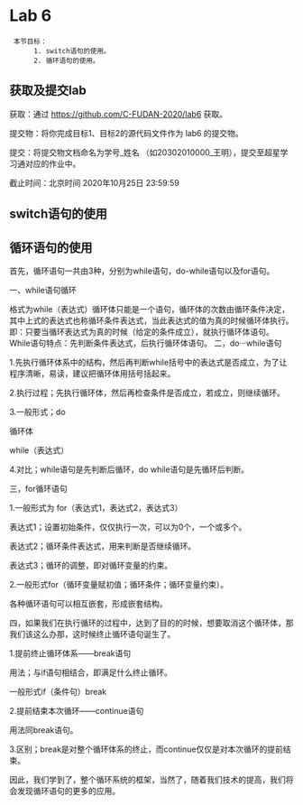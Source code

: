 Lab 6
=====

     本节目标：
          1. switch语句的使用。
          2. 循环语句的使用。
          
获取及提交lab
-------
获取：通过 https://github.com/C-FUDAN-2020/lab6 获取。

提交物：将你完成目标1、目标2的源代码文件作为 lab6 的提交物。

提交：将提交物文档命名为学号_姓名 （如20302010000_王明），提交至超星学习通对应的作业中。

截止时间：北京时间 2020年10月25日 23:59:59

switch语句的使用
-------

循环语句的使用
-------
首先，循环语句一共由3种，分别为while语句，do-while语句以及for语句。

一、while语句循环

格式为while（表达式）循环体只能是一个语句，循环体的次数由循环条件决定，其中上式的表达式也称循环条件表达式，当此表达式的值为真的时候循环体执行。
即：只要当循环表达式为真的时候（给定的条件成立），就执行循环体语句。While语句特点：先判断条件表达式，后执行循环体语句。
二，do···while语句 

1.先执行循环体系中的结构，然后再判断while括号中的表达式是否成立，为了让程序清晰，易读，建议把循环体用括号括起来。

2.执行过程；先执行循环体，然后再检查条件是否成立，若成立，则继续循环。

3.一般形式；do

循环体

while（表达式）

4.对比；while语句是先判断后循环，do while语句是先循环后判断。

三，for循环语句

1.一般形式为 for（表达式1，表达式2，表达式3）

表达式1；设置初始条件，仅仅执行一次，可以为0个，一个或多个。

表达式2；循环条件表达式，用来判断是否继续循环。

表达式3；循环的调整，即对循环变量的约束。

2.一般形式for（循环变量赋初值；循环条件；循环变量约束）。

各种循环语句可以相互嵌套，形成嵌套结构。

四，如果我们在执行循环的过程中，达到了目的的时候，想要取消这个循环体，那我们该这么办那，这时候终止循环语句诞生了。

1.提前终止循环体系——break语句

用法；与if语句相结合，即满足什么终止循环。

一般形式if（条件句）break

2.提前结束本次循环——continue语句

用法同break语句。

3.区别；break是对整个循环体系的终止，而continue仅仅是对本次循环的提前结束。

因此，我们学到了，整个循环系统的框架，当然了，随着我们技术的提高，我们将会发现循环语句的更多的应用。
